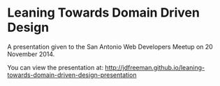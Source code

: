 # Leaning Towards Domain Driven Design

A presentation given to the San Antonio Web Developers Meetup on 20 November 2014.

You can view the presentation at: http://jdfreeman.github.io/leaning-towards-domain-driven-design-presentation  
